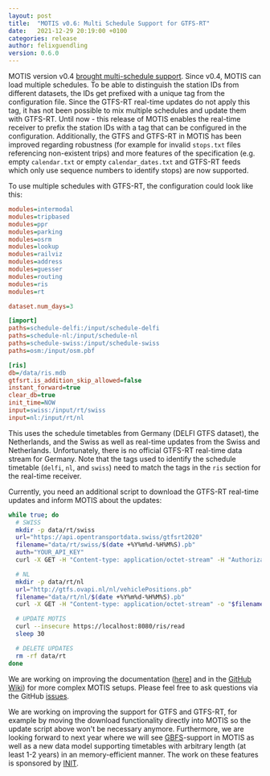 ```yaml
---
layout: post
title:  "MOTIS v0.6: Multi Schedule Support for GTFS-RT"
date:   2021-12-29 20:19:00 +0100
categories: release
author: felixguendling
version: 0.6.0
---
```


MOTIS version v0.4 [brought multi-schedule support](https://motis-project.de/release/2021/08/10/motis-multi-schedule-release.html). Since v0.4, MOTIS can load multiple schedules. To be able to distinguish the station IDs from different datasets, the IDs get prefixed with a unique tag from the configuration file. Since the GTFS-RT real-time updates do not apply this tag, it has not been possible to mix multiple schedules and update them with GTFS-RT. Until now - this release of MOTIS enables the real-time receiver to prefix the station IDs with a tag that can be configured in the configuration. Additionally, the GTFS and GTFS-RT in MOTIS has been improved regarding robustness (for example for invalid `stops.txt` files referencing non-existent trips) and more features of the specification (e.g. empty `calendar.txt` or empty `calendar_dates.txt` and GTFS-RT feeds which only use sequence numbers to identify stops) are now supported.

To use multiple schedules with GTFS-RT, the configuration could look like this:

```ini
modules=intermodal
modules=tripbased
modules=ppr
modules=parking
modules=osrm
modules=lookup
modules=railviz
modules=address
modules=guesser
modules=routing
modules=ris
modules=rt

dataset.num_days=3

[import]
paths=schedule-delfi:/input/schedule-delfi
paths=schedule-nl:/input/schedule-nl
paths=schedule-swiss:/input/schedule-swiss
paths=osm:/input/osm.pbf

[ris]
db=/data/ris.mdb
gtfsrt.is_addition_skip_allowed=false
instant_forward=true
clear_db=true
init_time=NOW
input=swiss:/input/rt/swiss
input=nl:/input/rt/nl
```

This uses the schedule timetables from Germany (DELFI GTFS dataset), the Netherlands, and the Swiss as well as real-time updates from the Swiss and Netherlands. Unfortunately, there is no official GTFS-RT real-time data stream for Germany. Note that the tags used to identify the schedule timetable (`delfi`, `nl`, and `swiss`) need to match the tags in the `ris` section for the real-time receiver.

Currently, you need an additional script to download the GTFS-RT real-time updates and inform MOTIS about the updates:

```sh
while true; do
  # SWISS
  mkdir -p data/rt/swiss
  url="https://api.opentransportdata.swiss/gtfsrt2020"
  filename="data/rt/swiss/$(date +%Y%m%d-%H%M%S).pb"
  auth="YOUR_API_KEY"
  curl -X GET -H "Content-type: application/octet-stream" -H "Authorization: ${auth}" -o "$filename" "$url"

  # NL
  mkdir -p data/rt/nl
  url="http://gtfs.ovapi.nl/nl/vehiclePositions.pb"
  filename="data/rt/nl/$(date +%Y%m%d-%H%M%S).pb"
  curl -X GET -H "Content-type: application/octet-stream" -o "$filename" "$url"

  # UPDATE MOTIS
  curl --insecure https://localhost:8080/ris/read
  sleep 30

  # DELETE UPDATES
  rm -rf data/rt
done
```

We are working on improving the documentation ([here](https://motis-project.de/docs)] and in the [GitHub Wiki](https://github.com/motis-project/motis/wiki)) for more complex MOTIS setups. Please feel free to ask questions via the GitHub [issues](https://github.com/motis-project/motis/issues).

We are working on improving the support for GTFS and GTFS-RT, for example by moving the download functionality directly into MOTIS so the update script above won't be necessary anymore. Furthermore, we are looking forward to next year where we will see [GBFS](https://github.com/NABSA/gbfs)-support in MOTIS as well as a new data model supporting timetables with arbitrary length (at least 1-2 years) in an memory-efficient manner. The work on these features is sponsored by [INIT](https://initse.com).
